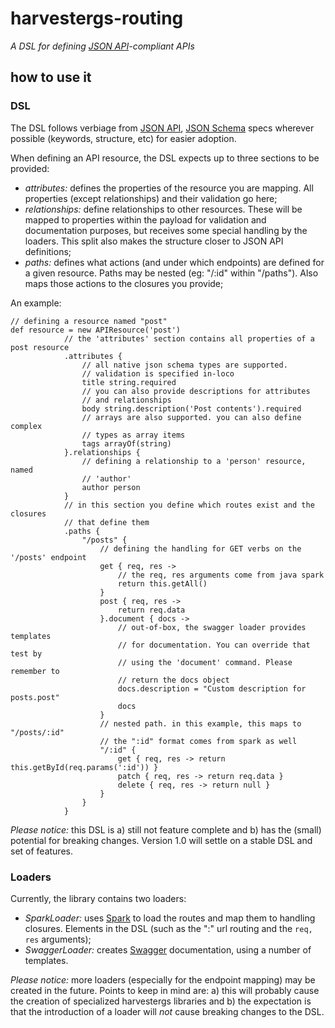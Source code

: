 harvestergs-routing
===================
*A DSL for defining [JSON API](http://jsonapi.org/)-compliant APIs*

how to use it
-------------

### DSL

The DSL follows verbiage from [JSON API](http://jsonapi.org), [JSON Schema](http://json-schema.org/)  specs wherever possible (keywords, structure, etc) for easier adoption.

When defining an API resource, the DSL expects up to three sections to be provided:
* *attributes:* defines the properties of the resource you are mapping. All
properties (except relationships) and their validation go here;
* *relationships:* define relationships to other resources. These will be
mapped to properties within the payload for validation and documentation
purposes, but receives some special handling by the loaders. This split also
makes the structure closer to JSON API definitions;
* *paths:* defines what actions (and under which endpoints) are defined for a
given resource. Paths may be nested (eg: "/:id" within "/paths"). Also maps
those actions to the closures you provide;

An example:
```
// defining a resource named "post"
def resource = new APIResource('post')
			// the 'attributes' section contains all properties of a post resource
            .attributes {
            	// all native json schema types are supported. 
            	// validation is specified in-loco
                title string.required
                // you can also provide descriptions for attributes
                // and relationships
                body string.description('Post contents').required
                // arrays are also supported. you can also define complex
                // types as array items
                tags arrayOf(string)
            }.relationships {
            	// defining a relationship to a 'person' resource, named
            	// 'author'
                author person
            }
            // in this section you define which routes exist and the closures
            // that define them
            .paths {
                "/posts" {
                	// defining the handling for GET verbs on the '/posts' endpoint
                    get { req, res ->
                    	// the req, res arguments come from java spark
                        return this.getAll()
                    }
                    post { req, res ->
                        return req.data
                    }.document { docs ->
                    	// out-of-box, the swagger loader provides templates 
                    	// for documentation. You can override that test by 
                    	// using the 'document' command. Please remember to
                    	// return the docs object
                        docs.description = "Custom description for posts.post"
                        docs
                    }
                    // nested path. in this example, this maps to "/posts/:id"
                    // the ":id" format comes from spark as well
                    "/:id" {
                        get { req, res -> return this.getById(req.params(':id')) }
                        patch { req, res -> return req.data }
                        delete { req, res -> return null }
                    }
                }
            }
```


*Please notice:* this DSL is a) still not feature complete and b) has the (small) potential for breaking changes. Version 1.0 will settle on a stable DSL and set of features.

### Loaders

Currently, the library contains two loaders:
* *SparkLoader:* uses [Spark](http://sparkjava.com/) to load the routes and
map them to handling closures. Elements in the DSL (such as the ":<key>" url
routing and the ```req, res``` arguments);
* *SwaggerLoader:* creates [Swagger](http://swagger.io/) documentation, using
a number of templates.

*Please notice:* more loaders (especially for the endpoint mapping) may be created in the future. Points to keep in mind are: a) this will probably cause the creation of specialized harvestergs libraries and b) the expectation is that the introduction of a loader will *not* cause breaking changes to the DSL.
